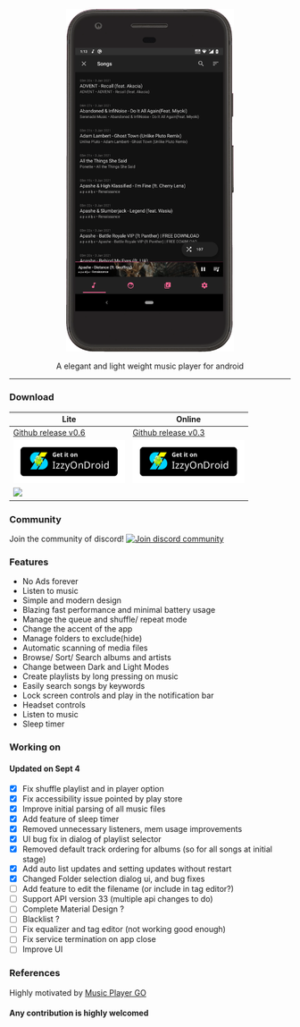 <p align="center">
  <img width="300" src="https://github.com/AP-Atul/music_player_lite/blob/main/assets/music_player_lite.gif" alt="app gif">
</p>

<p align="center">
  A elegant and light weight music player for android <br>
</p>

---

### Download

| Lite                                                                                                                                                                                               | Online                                                                                                                                                                                   |
| -------------------------------------------------------------------------------------------------------------------------------------------------------------------------------------------------- | ---------------------------------------------------------------------------------------------------------------------------------------------------------------------------------------- |
| [Github release v0.6](https://github.com/AP-Atul/music_player_lite/releases/download/v0.6/mplite.apk)                                                                                              | [Github release v0.3](https://github.com/AP-Atul/music_player_lite/releases/download/v0.3/mplite_online.apk)                                                                             |
| <a href="https://apt.izzysoft.de/fdroid/index/apk/com.atul.musicplayer"><img src="https://github.com/AP-Atul/music_player_lite/raw/main/assets/IzzyOnDroid.png" width="200px"></a>                 | <a href="https://apt.izzysoft.de/fdroid/index/apk/com.atul.musicplayeronline"><img src="https://github.com/AP-Atul/music_player_lite/raw/main/assets/IzzyOnDroid.png" width="200px"></a> |
| <a href="https://play.google.com/store/apps/details?id=com.atul.musicplayer"><img src="https://play.google.com/intl/en_us/badges/static/images/badges/en_badge_web_generic.png" width="200px"></a> |                                                                                                                                                                                          |

### Community
Join the community of discord!
<a href="https://discord.gg/cCzPWGHT">
  <img src="https://img.shields.io/badge/Discord-5663ed?style=for-the-badge&logo=discord&logoColor=white" alt="Join discord community" width="150px"  />
</a>

### Features

- No Ads forever
- Listen to music
- Simple and modern design
- Blazing fast performance and minimal battery usage
- Manage the queue and shuffle/ repeat mode
- Change the accent of the app
- Manage folders to exclude(hide)
- Automatic scanning of media files
- Browse/ Sort/ Search albums and artists
- Change between Dark and Light Modes
- Create playlists by long pressing on music
- Easily search songs by keywords
- Lock screen controls and play in the notification bar
- Headset controls
- Listen to music
- Sleep timer

### Working on

#### Updated on Sept 4

- [x] Fix shuffle playlist and in player option
- [x] Fix accessibility issue pointed by play store
- [x] Improve initial parsing of all music files
- [x] Add feature of sleep timer
- [x] Removed unnecessary listeners, mem usage improvements
- [x] UI bug fix in dialog of playlist selector
- [x] Removed default track ordering for albums (so for all songs at initial stage)
- [x] Add auto list updates and setting updates without restart
- [x] Changed Folder selection dialog ui, and bug fixes
- [ ] Add feature to edit the filename (or include in tag editor?)
- [ ] Support API version 33 (multiple api changes to do)
- [ ] Complete Material Design ?
- [ ] Blacklist ?
- [ ] Fix equalizer and tag editor (not working good enough)
- [ ] Fix service termination on app close
- [ ] Improve UI

### References

Highly motivated by [Music Player GO](https://github.com/enricocid/Music-Player-GO)

#### Any contribution is highly welcomed
